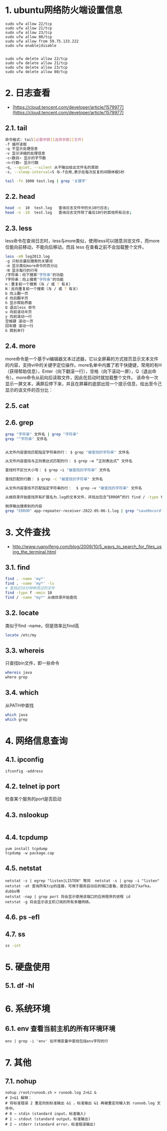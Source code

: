 # 1. ubuntu网络防火端设置信息

```shell
sudo ufw allow 22/tcp
sudo ufw allow 21/tcp
sudo ufw allow 23/tcp
sudo ufw allow 80/tcp
sudo ufw allow from 59.75.133.222
sudo ufw enable|disable


sudo ufw delete allow 22/tcp
sudo ufw delete allow 21/tcp
sudo ufw delete allow 23/tcp
sudo ufw delete allow 80/tcp
```

# 2. 日志查看

- [https://cloud.tencent.com/developer/article/1579977](https://cloud.tencent.com/developer/article/1579977)

## 2.1. tail

```bash
命令格式: tail[必要参数][选择参数][文件]
-f 循环读取
-q 不显示处理信息
-v 显示详细的处理信息
-c<数目> 显示的字节数
-n<行数> 显示行数
-q, --quiet, --silent 从不输出给出文件名的首部
-s, --sleep-interval=S 与-f合用,表示在每次反复的间隔休眠S秒

tail -fn 1000 test.log | grep '关键字'
```

## 2.2. head

```bash
head -n  10  test.log   查询日志文件中的头10行日志;
head -n -10  test.log   查询日志文件除了最后10行的其他所有日志;
```

## 2.3. less

less命令在查询日志时，less与more类似，使用less可以随意浏览文件，而more仅能向前移动，不能向后移动，而且 less 在查看之前不会加载整个文件。

```bash
less -mN log2013.log 
-g 只标志最后搜索的关键词
-m 显示类似more命令的百分比
-N 显示每行的行号
/字符串：向下搜索"字符串"的功能
?字符串：向上搜索"字符串"的功能
n：重复前一个搜索（与 / 或 ? 有关）
N：反向重复前一个搜索（与 / 或 ? 有关）
b 向上翻一页
d 向后翻半页
h 显示帮助界面
Q 退出less 命令
u 向前滚动半页
y 向前滚动一行
空格键 滚动一页
回车键 滚动一行
G 跳到末行
```

## 2.4. more

more命令是一个基于vi编辑器文本过滤器，它以全屏幕的方式按页显示文本文件的内容，支持vi中的关键字定位操作。more名单中内置了若干快捷键，常用的有H（获得帮助信息），Enter（向下翻滚一行），空格（向下滚动一屏），Q（退出命令）。more命令从前向后读取文件，因此在启动时就加载整个文件。
该命令一次显示一屏文本，满屏后停下来，并且在屏幕的底部出现一个提示信息，给出至今己显示的该文件的百分比：

## 2.5. cat

## 2.6. grep

```bash
grep "字符串" 文件名 | grep "字符串"
grep "^字符串" 文件名


从文件内容查找匹配指定字符串的行： $ grep "被查找的字符串" 文件名

从文件内容查找与正则表达式匹配的行： $ grep –e “正则表达式” 文件名

查找时不区分大小写： $ grep –i "被查找的字符串" 文件名

查找匹配的行数： $ grep -c "被查找的字符串" 文件名

从文件内容查找不匹配指定字符串的行：  $ grep –v "被查找的字符串" 文件名

从根目录开始查找所有扩展名为.log的文本文件，并找出包含”ERROR”的行 find / -type f -name "*.log" | xargs grep "ERROR"

倒序输出搜索到的内容
grep "ERROR" app-repeater-receiver-2022-05-06-1.log | grep "saveRecord" | sort -k2 -n -r -t:
```

# 3. 文件查找

- http://www.ruanyifeng.com/blog/2009/10/5_ways_to_search_for_files_using_the_terminal.html

## 3.1. find

```bash
find . -name 'my*'
find . -name 'my*' -ls
# 查找近10分钟修改过的文件
find -type f -mmin 10
find / -name "my*" 从根目录开始查找
```

## 3.2. locate

类似于find -name，但是效率比find高

```bash
locate /etc/my
```

## 3.3. whereis

只查找bin文件，即一些命令

```bash
whereis java
where grep
```

## 3.4. which

从PATH中查找

```bash
which java
which grep
```

# 4. 网络信息查询

## 4.1. ipconfig

```shell
ifconfig -address
```

## 4.2. telnet ip port
检查某个服务的port是否启动
## 4.3. nslookup

```gitignore

```

## 4.4. tcpdump

```shell
yum install tcpdump
tcpdump -w package.cap 
```

## 4.5. netstat

```shell
netstat -s | egrep "listen|LISTEN" 等同  netstat -s | grep -i "listen"
netstat -at 查询所有tcp的连接，可用于服务启动后的端口查看，是否启动了kafka，dubbo等
netstat -nap | grep port 将会显示使用该端口的应用程序的进程 id
netstat -g 将会显示该主机订阅的所有多播网络。
```

## 4.6. ps -efl

## 4.7. ss

```bash
ss -int
```

# 5. 硬盘使用

## 5.1. df -hl

# 6. 系统环境

## 6.1. env 查看当前主机的所有环境环境

```shell
env | grep -i 'env' 在环境变量中查找包括env字符的行
```

# 7. 其他

## 7.1. nohup

```shell
nohup /root/runoob.sh > runoob.log 2>&1 &
# 2>&1 解释：
# 将标准错误 2 重定向到标准输出 &1 ，标准输出 &1 再被重定向输入到 runoob.log 文件中。
# 0 – stdin (standard input，标准输入)
# 1 – stdout (standard output，标准输出)
# 2 – stderr (standard error，标准错误输出)
```